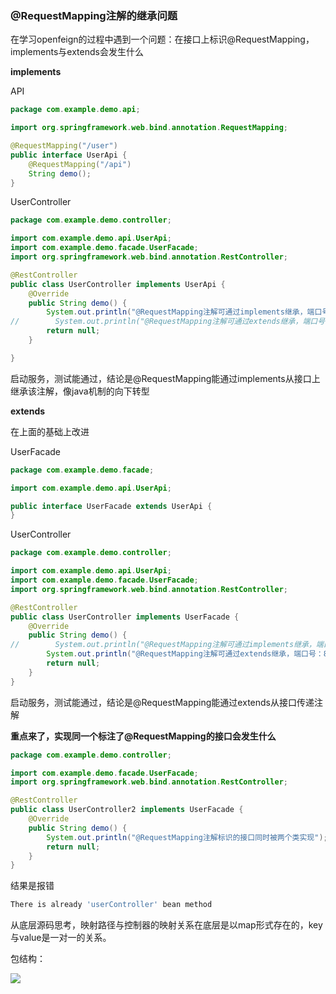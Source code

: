 ### @RequestMapping注解的继承问题

在学习openfeign的过程中遇到一个问题：在接口上标识@RequestMapping，implements与extends会发生什么

**implements**

API

````java
package com.example.demo.api;

import org.springframework.web.bind.annotation.RequestMapping;

@RequestMapping("/user")
public interface UserApi {
    @RequestMapping("/api")
    String demo();
}
````

UserController

````java
package com.example.demo.controller;

import com.example.demo.api.UserApi;
import com.example.demo.facade.UserFacade;
import org.springframework.web.bind.annotation.RestController;

@RestController
public class UserController implements UserApi {
    @Override
    public String demo() {
        System.out.println("@RequestMapping注解可通过implements继承，端口号：8888,");
//        System.out.println("@RequestMapping注解可通过extends继承，端口号：8888,");
        return null;
    }

}
````

启动服务，测试能通过，结论是@RequestMapping能通过implements从接口上继承该注解，像java机制的向下转型

**extends**

在上面的基础上改进

UserFacade

````java
package com.example.demo.facade;

import com.example.demo.api.UserApi;

public interface UserFacade extends UserApi {
}
````

UserController

````java
package com.example.demo.controller;

import com.example.demo.api.UserApi;
import com.example.demo.facade.UserFacade;
import org.springframework.web.bind.annotation.RestController;

@RestController
public class UserController implements UserFacade {
    @Override
    public String demo() {
//        System.out.println("@RequestMapping注解可通过implements继承，端口号：8888,");
        System.out.println("@RequestMapping注解可通过extends继承，端口号：8888,");
        return null;
    }
}
````

启动服务，测试能通过，结论是@RequestMapping能通过extends从接口传递注解

**重点来了，实现同一个标注了@RequestMapping的接口会发生什么**

````java
package com.example.demo.controller;

import com.example.demo.facade.UserFacade;
import org.springframework.web.bind.annotation.RestController;

@RestController
public class UserController2 implements UserFacade {
    @Override
    public String demo() {
        System.out.println("@RequestMapping注解标识的接口同时被两个类实现");
        return null;
    }
}
````

结果是报错

````bash
There is already 'userController' bean method
````

从底层源码思考，映射路径与控制器的映射关系在底层是以map形式存在的，key与value是一对一的关系。

包结构：

![](https://cdn.jsdelivr.net/gh/oyw6719119/gitbookpig/202111291105772.png)
